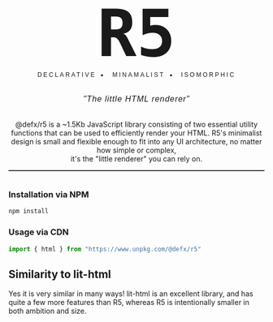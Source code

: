 <div align="center" style="margin:36px 0; border-bottom: 2px solid #333">
<h1 style="font-size:128px; font-family: monospace; margin: 0; border: 0; padding: 0;">R5</h1>

<ul style="text-align: left; display: flex; width: 100%; justify-content: center; margin: 0; padding: 0; text-transform: uppercase; font-size: 12px; font-family: sans-serif; letter-spacing: 0.25em">
<li style="list-style-type: none; margin: 0 0.5rem; padding: 0 0.5rem">declarative</li>
<li style="margin: 0 0.5rem; padding: 0 0.5rem">minamalist</li>
<li style="margin: 0 0.5rem; padding: 0 0.5rem">isomorphic</li>
</ul>

<!-- <h2 style="font-family: monospace; font-style: normal">"The Little Renderer"</h2> -->

<p style="font-family: sans-serif; margin: 32px 0; font-style: italic; font-size: 16px; letter-spacing: 0.06em">"The little HTML renderer"</p>

@defx/r5 is a ~1.5Kb JavaScript library consisting of two essential utility functions that can be used to efficiently render your HTML. R5's minimalist design is small and flexible enough to fit into any UI architecture, no matter how simple or complex,<br/> it's the "little renderer" you can rely on.

</div>

### Installation via NPM

```sh
npm install
```

### Usage via CDN

```js
import { html } from "https://www.unpkg.com/@defx/r5"
```

## Similarity to lit-html

Yes it is very similar in many ways! lit-html is an excellent library, and has quite a few more features than R5, whereas R5 is intentionally smaller in both ambition and size.
